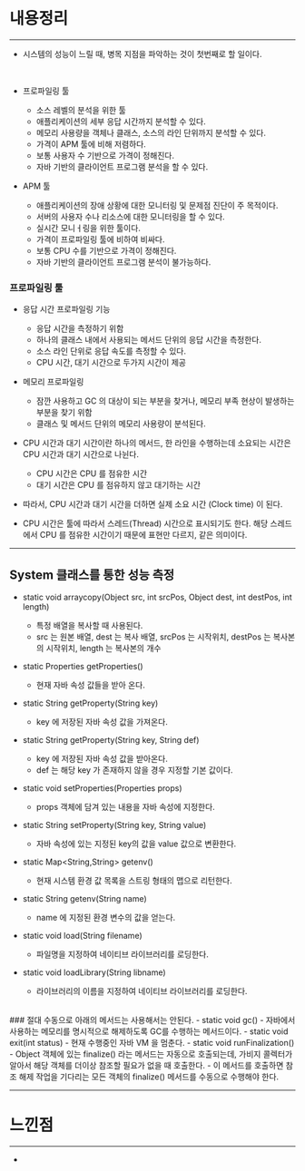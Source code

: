 # 내용정리

---

- 시스템의 성능이 느릴 때, 병목 지점을 파악하는 것이 첫번째로 할 일이다.
<br />

- 프로파일링 툴
  - 소스 레벨의 분석을 위한 툴
  - 애플리케이션의 세부 응답 시간까지 분석할 수 있다.
  - 메모리 사용량을 객체나 클래스, 소스의 라인 단위까지 분석할 수 있다.
  - 가격이 APM 툴에 비해 저렴하다.
  - 보통 사용자 수 기반으로 가격이 정해진다.
  - 자바 기반의 클라이언트 프로그램 분석을 할 수 있다.

- APM 툴
  - 애플리케이션의 장애 상황에 대한 모니터링 및 문제점 진단이 주 목적이다.
  - 서버의 사용자 수나 리소스에 대한 모니터링을 할 수 있다.
  - 실시간 모니ㅓ링을 위한 툴이다.
  - 가격이 프로파일링 툴에 비하여 비싸다.
  - 보통 CPU 수를 기반으로 가격이 정해진다.
  - 자바 기반의 클라이언트 프로그램 분석이 불가능하다.


### 프로파일링 툴
- 응답 시간 프로파일링 기능
  - 응답 시간을 측정하기 위함
  - 하나의 클래스 내에서 사용되는 메서드 단위의 응답 시간을 측정한다.
  - 소스 라인 단위로 응답 속도를 측정할 수 있다.
  - CPU 시간, 대기 시간으로 두가지 시간이 제공
- 메모리 프로파일링
  - 잠깐 사용하고 GC 의 대상이 되는 부분을 찾거나, 메모리 부족 현상이 발생하는 부분을 찾기 위함
  - 클래스 및 메서드 단위의 메모리 사용량이 분석된다.

- CPU 시간과 대기 시간이란 하나의 메서드, 한 라인을 수행하는데 소요되는 시간은 CPU 시간과 대기 시간으로 나뉜다.
  - CPU 시간은 CPU 를 점유한 시간
  - 대기 시간은 CPU 를 점유하지 않고 대기하는 시간
- 따라서, CPU 시간과 대기 시간을 더하면 실제 소요 시간 (Clock time) 이 된다.
- CPU 시간은 툴에 따라서 스레드(Thread) 시간으로 표시되기도 한다. 해당 스레드에서 CPU 를 점유한 시간이기 때문에 표현만 다르지, 같은 의미이다.

---

## System 클래스를 통한 성능 측정
- static void arraycopy(Object src, int srcPos, Object dest, int destPos, int length)
  - 특정 배열을 복사할 때 사용된다.
  - src 는 원본 배열, dest 는 복사 배열, srcPos 는 시작위치, destPos 는 복사본의 시작위치, length 는 복사본의 개수
- static Properties getProperties()
  - 현재 자바 속성 값들을 받아 온다.
- static String getProperty(String key)
  - key 에 저장된 자바 속성 값을 가져온다.
- static String getProperty(String key, String def)
  - key 에 저장된 자바 속성 값을 받아온다.
  - def 는 해당 key 가 존재하지 않을 경우 지정할 기본 값이다.
- static void setProperties(Properties props)
  - props 객체에 담겨 있는 내용을 자바 속성에 지정한다.
- static String setProperty(String key, String value)
  - 자바 속성에 있는 지정된 key의 값을 value 값으로 변환한다.


- static Map<String,String> getenv()
  - 현재 시스템 환경 값 목록을 스트링 형태의 맵으로 리턴한다.
- static String getenv(String name)
  - name 에 지정된 환경 변수의 값을 얻는다.


- static void load(String filename)
  - 파일명을 지정하여 네이티브 라이브러리를 로딩한다.
- static void loadLibrary(String libname)
  - 라이브러리의 이름을 지정하여 네이티브 라이브러리를 로딩한다.

<br />
### 절대 수동으로 아래의 메서드는 사용해서는 안된다.
- static void gc()
  - 자바에서 사용하는 메모리를 명시적으로 해제하도록 GC를 수행하는 메서드이다.
- static void exit(int status)
  - 현재 수행중인 자바 VM 을 멈춘다.
- static void runFinalization()
  - Object 객체에 있는 finalize() 라는 메서드는 자동으로 호출되는데, 가비지 콜렉터가 알아서 해당 객체를 더이상 참조할 필요가 없을 때 호출한다.
  - 이 메서드를 호출하면 참조 해제 작업을 기다리는 모든 객체의 finalize() 메서드를 수동으로 수행해야 한다.


---

# 느낀점
---

- 
